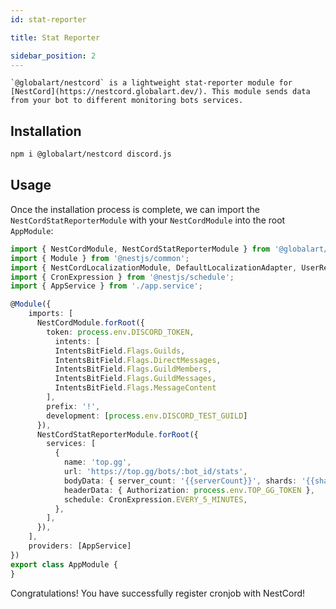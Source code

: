 ```yaml
---
id: stat-reporter

title: Stat Reporter

sidebar_position: 2
---
```


    `@globalart/nestcord` is a lightweight stat-reporter module for [NestCord](https://nestcord.globalart.dev/). This module sends data from your bot to different monitoring bots services.

## Installation

```bash npm2yarn
npm i @globalart/nestcord discord.js
```

## Usage

Once the installation process is complete, we can import the `NestCordStatReporterModule` with your `NestCordModule` into the root `AppModule`:

```typescript
import { NestCordModule, NestCordStatReporterModule } from '@globalart/nestcord';
import { Module } from '@nestjs/common';
import { NestCordLocalizationModule, DefaultLocalizationAdapter, UserResolver } from '@globalart/nestcord';
import { CronExpression } from '@nestjs/schedule';
import { AppService } from './app.service';

@Module({
    imports: [
      NestCordModule.forRoot({
        token: process.env.DISCORD_TOKEN,
          intents: [
          IntentsBitField.Flags.Guilds,
          IntentsBitField.Flags.DirectMessages,
          IntentsBitField.Flags.GuildMembers,
          IntentsBitField.Flags.GuildMessages,
          IntentsBitField.Flags.MessageContent
        ],
        prefix: '!',
        development: [process.env.DISCORD_TEST_GUILD]
      }),
      NestCordStatReporterModule.forRoot({
        services: [
          {
            name: 'top.gg',
            url: 'https://top.gg/bots/:bot_id/stats',
            bodyData: { server_count: '{{serverCount}}', shards: '{{shardCount}}' },
            headerData: { Authorization: process.env.TOP_GG_TOKEN },
            schedule: CronExpression.EVERY_5_MINUTES,
          },
        ],
      }),
    ],
    providers: [AppService]
})
export class AppModule {
}
```

Congratulations! You have successfully register cronjob with NestCord!
